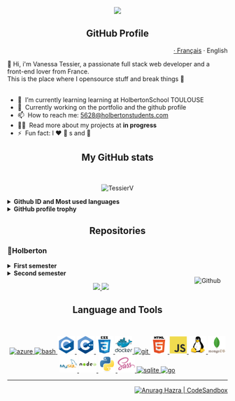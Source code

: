 <p align="center">
    <picture>
        <source srcset="https://user-images.githubusercontent.com/113889290/210458550-43afbd29-22c1-4139-85b2-262a669273f9.png#gh-dark-mode-only" width=60%  media="(prefers-color-scheme: dark)">
        <img src="https://user-images.githubusercontent.com/113889290/210438807-e1ce49f2-87a7-4b98-9cbd-2a9ebe35750d.png#gh-light-mode-only" width="60%">
    </picture>
</p>

<h2 align="center">GitHub Profile </h2>          
<p align="right">
    <a href="/README_fr.md">· Français</a> 
    · English
</p>
 
🔲 Hi, i'm Vanessa Tessier, a passionate full stack web developer and a front-end lover from France.<br>
 This is the place where I opensource stuff and break things 🤣  
   <br/>

- 🌱 &nbsp;I’m currently learning learning at HolbertonSchool TOULOUSE
- 💬 &nbsp;Currently working on the portfolio and the github profile
- 📫 &nbsp;How to reach me: 5628@holbertonstudents.com
- 👨‍💻 &nbsp;Read more about my projects at __in progress__ 
- ⚡ &nbsp;Fun fact: I ❤️ :otter: s and 🍩

<h2 align="center"> My GitHub stats </h2>
<br>
<p align="center">
    <picture>
        <source srcset="https://github-readme-streak-stats.herokuapp.com?user=TessierV&theme=material-palenight&hide_border=true&date_format=M%20j%5B%2C%20Y%5D&ring=AAEEA1&stroke=E9EFEB&background=00000000&fire=AAEEA1&sideNums=CAA4FF&currStreakLabel=E9EFEB&dates=A8C4B1&sideLabels=E9EFEB&currStreakNum=8160B1#gh-dark-mode-only" media="(prefers-color-scheme: dark)">
        <img src="https://github-readme-streak-stats.herokuapp.com?user=TessierV&theme=material-palenight&hide_border=true&date_format=M%20j%5B%2C%20Y%5D&ring=B586F8&stroke=A8C4B1&background=00000000&fire=CAA4FF&currStreakNum=50355D&sideNums=50355D&currStreakLabel=A7C4B0&dates=4A6553#gh-light-mode-only"  alt="TessierV" /> 
    </picture>
</p>
 
<details>
    <summary>
        <b>Github ID and Most used languages</b>
    </summary>
    <br/>
    <p align="center">
    <picture>
        <source srcset="https://github-readme-stats.vercel.app/api?username=TessierV&show_icons=true&count_private=true&theme=material-palenight&hide_title=true&hide_border=true&hide=issues&bg_color=00000000&ring_color=AAEEA1&text_color=E9EFEB&icon_color=CAA4FF&text_bold=false" media="(prefers-color-scheme: dark)">
        <img src="https://github-readme-stats.vercel.app/api?username=TessierV&show_icons=true&count_private=true&theme=material-palenight&hide_title=true&hide_border=true&hide=issues&bg_color=00000000&ring_color=B586F8&text_color=4A6553&icon_color=714B83&text_bold=false"  alt="TessierV" />
    </picture>  
    <picture width="50%">
        <img src="https://github-readme-stats.vercel.app/api/top-langs/?username=TessierV&layout=compact&hide_border=true&theme=darcula&hide_title=true&bg_color=00000000&langs_count=6&ring_color=94FF94" alt="TessierV" />
    </picture> 
    </p>  
</details>
<details>
    <summary>
        <b>GitHub profile trophy</b>
    </summary>
<p align="center">
    <br/>
    <img src="https://github-profile-trophy.vercel.app/?username=TessierV&theme=nord&margin-w=15&column=4&no-bg=true&no-frame=true">
</p>
</details>

<h2 align="center">Repositories</h2>

<h3>🔲Holberton</h3>

<details>
    <summary>
        <b>First semester </b>
    </summary>
    <br/>

| N°             | Directory            | Name                         | Description           |
| ---------------- | --------------|---------------|------------------------------------------ |
| 01/33 | sandbox |Shell,navigation | learning how to move in terminal - sandbox | bash
| 02/33 | sandbox |Emacs | learning how to use emacs - sandbox | bash
| 03/33 | sandbox |Vi | learning how to use vi - sandbox | bash
| 04/33 | [holbertonschool-zero_day](https://github.com/TessierV/holbertonschool-zero_day) |[Git](https://github.com/TessierV/holbertonschool-zero_day) | learning how to use git | bash
| 05/33 | [holbertonschool-shell](https://github.com/TessierV/holbertonschool-shell) |[Shell, basics](https://github.com/TessierV/holbertonschool-shell/tree/main/basics) | some script for the docker | bash
| 06/33 | [holbertonschool-shell](https://github.com/TessierV/holbertonschool-shell) |[Shell, permissions](https://github.com/TessierV/holbertonschool-shell/tree/main/permissions) | some script for the docker | bash
| 07/33 |[holbertonschool-shell](https://github.com/TessierV/holbertonschool-shell) | [Shell, I/O Redirections and filters](https://github.com/TessierV/holbertonschool-shell/tree/main/io_redirections_and_filters) | how to work with redirection and filters | bash
| 08/33 | [holbertonschool-shell](https://github.com/TessierV/holbertonschool-shell) |[Shell, init files, variables and expansions](https://github.com/TessierV/holbertonschool-shell/tree/main/init_files_variables_and_expansions) | script with environment variable | bash 
| 09/33 | [holbertonschool-low_level_programming](https://github.com/TessierV/holbertonschool-low_level_programming) | [C-Hello, World](https://github.com/TessierV/holbertonschool-low_level_programming/tree/main/hello_world) | first step with C |
| 10/33 | [holbertonschool-low_level_programming](https://github.com/TessierV/holbertonschool-low_level_programming) | [C - Variables, if, else, while](https://github.com/TessierV/holbertonschool-low_level_programming/tree/main/variables_if_else_while) | variable/if/else/while/...|
| 11/33 | [holbertonschool-low_level_programming](https://github.com/TessierV/holbertonschool-low_level_programming) | [C - Functions, nested loops](https://github.com/TessierV/holbertonschool-low_level_programming/tree/main/functions_nested_loops) | variable/loop/... |
| 12/33 | [holbertonschool-low_level_programming](https://github.com/TessierV/holbertonschool-low_level_programming) | [C - Makefiles](https://github.com/TessierV/holbertonschool-low_level_programming/tree/main/makefiles) | learn how to work with Makefiles |
| 13/33 | [holbertonschool-low_level_programming](https://github.com/TessierV/holbertonschool-low_level_programming) | [C - More functions, more nested loops](https://github.com/TessierV/holbertonschool-low_level_programming/tree/main/more_functions_nested_loops) | learn how to use nested loops |
| 14/33 | [holbertonschool-low_level_programming](https://github.com/TessierV/holbertonschool-low_level_programming) | [C - Pointers, arrays and strings](https://github.com/TessierV/holbertonschool-low_level_programming/tree/main/pointers_arrays_strings) | learn how to use array, pointers |
| 15/33 | [holbertonschool-low_level_programming](https://github.com/TessierV/holbertonschool-low_level_programming) | [C - More pointers, arrays and strings](https://github.com/TessierV/holbertonschool-low_level_programming/tree/main/pointers_arrays_strings) | more array, pointers |
| 16/33 | [holbertonschool-low_level_programming](https://github.com/TessierV/holbertonschool-low_level_programming) | [C - Even more pointers, arrays and strings](https://github.com/TessierV/holbertonschool-low_level_programming/tree/main/pointers_arrays_strings) | Even more array, pointers |
| 17/33 | [holbertonschool-low_level_programming](https://github.com/TessierV/holbertonschool-low_level_programming) | [C - Recursion](https://github.com/TessierV/holbertonschool-low_level_programming/tree/main/recursion) | Learn the Recursion concept |
| 18/33 | [holbertonschool-low_level_programming](https://github.com/TessierV/holbertonschool-low_level_programming) | [C - Static libraries](https://github.com/TessierV/holbertonschool-low_level_programming/tree/main/static_libraries) | Learn the Static libraries concept |
| 19/33 | [holbertonschool-low_level_programming](https://github.com/TessierV/holbertonschool-low_level_programming) | [C - argc, argv](https://github.com/TessierV/holbertonschool-low_level_programming/tree/main/argc_argv) | Learn the Static argc_argv concept |
| 20/33 | [holbertonschool-low_level_programming](https://github.com/TessierV/holbertonschool-low_level_programming) | [C - malloc, free](https://github.com/TessierV/holbertonschool-low_level_programming/tree/main/malloc_free) | Learn the malloc free concept |
| 21/33 | [holbertonschool-low_level_programming](https://github.com/TessierV/holbertonschool-low_level_programming) | [C - More malloc, free](https://github.com/TessierV/holbertonschool-low_level_programming/tree/main/more_malloc_free) | Learn more malloc free concept |
| 22/33 | [holbertonschool-low_level_programming](https://github.com/TessierV/holbertonschool-low_level_programming) | [C - Preprocessor](https://github.com/TessierV/holbertonschool-low_level_programming/tree/main/preprocessor) | Learn about preprocessor concept |
| 23/33 | [holbertonschool-low_level_programming](https://github.com/TessierV/holbertonschool-low_level_programming) | [C - Structures, typedef](https://github.com/TessierV/holbertonschool-low_level_programming/tree/main/structures_typedef) | Learn about structures typedef concept |
| 24/33 | [holbertonschool-low_level_programming](https://github.com/TessierV/holbertonschool-low_level_programming) | [C - Function pointers](https://github.com/TessierV/holbertonschool-low_level_programming/tree/main/function_pointers) | Learn about function pointers concept |
| 25/33 | [holbertonschool-low_level_programming](https://github.com/TessierV/holbertonschool-low_level_programming) | [C - Variadic functions](https://github.com/TessierV/holbertonschool-low_level_programming/tree/main/variadic_functions) | Learn about variadic function concept |
| 26/33 | [holbertonschool-printf](https://github.com/TessierV/holbertonschool-printf) | [C - printf](https://github.com/TessierV/holbertonschool-printf) | create own printf - :busts_in_silhouette: |
| 27/33 | [holbertonschool-low_level_programming](https://github.com/TessierV/holbertonschool-low_level_programming) | [C - Singly linked lists](https://github.com/TessierV/holbertonschool-low_level_programming/tree/main/singly_linked_lists) | Learn about singly linked lists concept |
| 28/33 | [holbertonschool-low_level_programming](https://github.com/TessierV/holbertonschool-low_level_programming) | [C - More singly linked lists](https://github.com/TessierV/holbertonschool-low_level_programming/tree/main/more_singly_linked_lists) | Learn about more singly linked lists concept |
| 29/33 | [holbertonschool-low_level_programming](https://github.com/TessierV/holbertonschool-low_level_programming) | [C - Bit manipulation](https://github.com/TessierV/holbertonschool-low_level_programming/tree/main/bit_manipulation) | Learn about bit manipulation concept |
| 30/33 | [holbertonschool-low_level_programming](https://github.com/TessierV/holbertonschool-low_level_programming) | [C - File I/O](https://github.com/TessierV/holbertonschool-low_level_programming/tree/main/file_io) | Learn about file io concept |
| 31/33 | [holbertonschool-low_level_programming](https://github.com/TessierV/holbertonschool-low_level_programming) | [C - Doubly linked lists](https://github.com/TessierV/holbertonschool-low_level_programming/tree/main/doubly_linked_lists) | Learn about doubly linked lists concept |
| 32/33 | [holbertonschool-low_level_programming](https://github.com/TessierV/holbertonschool-low_level_programming) | [C - Hash tables](https://github.com/TessierV/holbertonschool-low_level_programming/tree/main/hash_tables) | Learn about doubly hash tables concept |
| 33/33 | [holbertonschool-simple_shell](https://github.com/TessierV/holbertonschool-simple_shell) | [C - Simple Shell](https://github.com/TessierV/holbertonschool-simple_shell) | create own simple shell - :busts_in_silhouette:|

</details>
<details>
    <summary>
        <b>Second semester </b>
    </summary><br/>
    
| N°             | Directory            | Name                         | Description           |
| ---------------- | --------------|---------------|------------------------------------------ |
| 01/25 | [holbertonschool-monty](https://github.com/TessierV/holbertonschool-monty) | [C - Stacks, Queues - LIFO, FIFO](https://github.com/TessierV/holbertonschool-monty) | Learn about Stacks, Queues - LIFO, FIFO concept |
| 02/25 | [holbertonschool-sorting_algorithms](https://github.com/TessierV/holbertonschool-sorting_algorithms) | [C - Sorting algorithms & Big O](https://github.com/TessierV/holbertonschool-sorting_algorithms) | Learn about sorting algorithms & Big O |
| 03/25 | [holbertonschool-sorting_algorithms](https://github.com/TessierV/holbertonschool-low_level_programming/) | [C - Search Algorithms](https://github.com/TessierV/holbertonschool-low_level_programming/tree/main/search_algorithms) | Learn about search algorithms |
</details>

<img width="15%" align="right" alt="Github" src="https://user-images.githubusercontent.com/113889290/210554179-2f5c8527-1652-4b6e-9c79-7bb03fd4137d.png" />
<p align="center">
    <a href="https://github.com/TessierV/holbertonschool-sorting_algorithms">
        <picture>
            <source srcset="https://github-readme-stats.vercel.app/api/pin/?username=TessierV&repo=holbertonschool-sorting_algorithms&theme=dark&border_color=50365D&title_color=E9EFEB&text_color=E9EFEB&bg_color=8160B1&ring_color=94FF94&hide=issues&custom_title=TessierV&icon_color=AAEEA1&text_bold=false"  media="(prefers-color-scheme: dark)">
            <img src="https://github-readme-stats.vercel.app/api/pin/?username=TessierV&repo=holbertonschool-sorting_algorithms&theme=default&bg_color=30,FFF,E9EFEB&border_color=A8C4B1&title_color=2B2B2B&text_color=2B2B2B&ring_color=8B3DA9&hide=issues&custom_title=TessierV&icon_color=714B83&text_bold=false" />
        </picture>
    </a>
    <a href="https://github.com/TessierV/holbertonschool-sorting_algorithms">
        <picture>
                <source srcset="https://github-readme-stats.vercel.app/api/pin/?username=TessierV&repo=holbertonschool-sorting_algorithms&theme=dark&border_color=50365D&title_color=E9EFEB&text_color=E9EFEB&bg_color=8160B1&ring_color=94FF94&hide=issues&custom_title=TessierV&icon_color=AAEEA1&text_bold=false"  media="(prefers-color-scheme: dark)">
                <img src="https://github-readme-stats.vercel.app/api/pin/?username=TessierV&repo=holbertonschool-sorting_algorithms&theme=default&bg_color=30,FFF,E9EFEB&border_color=A8C4B1&title_color=2B2B2B&text_color=2B2B2B&ring_color=8B3DA9&hide=issues&custom_title=TessierV&icon_color=714B83&text_bold=false" />
        </picture>
    </a>
</p>

<h2></h2>
<h2 align="center">Language and Tools</h2>
<br/>
<p align="center"> <a href="https://azure.microsoft.com/en-in/" target="_blank"> <img src="https://www.vectorlogo.zone/logos/microsoft_azure/microsoft_azure-icon.svg" alt="azure" width="40" height="40"/> </a> <a href="https://www.gnu.org/software/bash/" target="_blank"> <img src="https://www.vectorlogo.zone/logos/gnu_bash/gnu_bash-icon.svg" alt="bash" width="40" height="40"/> </a> <a href="https://www.cprogramming.com/" target="_blank"> <img src="https://raw.githubusercontent.com/devicons/devicon/master/icons/c/c-original.svg" alt="c" width="40" height="40"/> </a> <a href="https://www.w3schools.com/cpp/" target="_blank"> <img src="https://raw.githubusercontent.com/devicons/devicon/master/icons/cplusplus/cplusplus-original.svg" alt="cplusplus" width="40" height="40"/> </a> <a href="https://www.w3schools.com/css/" target="_blank"> <img src="https://raw.githubusercontent.com/devicons/devicon/master/icons/css3/css3-original-wordmark.svg" alt="css3" width="40" height="40"/> </a> <a href="https://www.docker.com/" target="_blank"> <img src="https://raw.githubusercontent.com/devicons/devicon/master/icons/docker/docker-original-wordmark.svg" alt="docker" width="40" height="40"/> </a> <a href="https://git-scm.com/" target="_blank"> <img src="https://www.vectorlogo.zone/logos/git-scm/git-scm-icon.svg" alt="git" width="40" height="40"/> </a> <a href="https://www.w3.org/html/" target="_blank"> <img src="https://raw.githubusercontent.com/devicons/devicon/master/icons/html5/html5-original-wordmark.svg" alt="html5" width="40" height="40"/> </a> <a href="https://developer.mozilla.org/en-US/docs/Web/JavaScript" target="_blank"> <img src="https://raw.githubusercontent.com/devicons/devicon/master/icons/javascript/javascript-original.svg" alt="javascript" width="40" height="40"/> </a> <a href="https://www.linux.org/" target="_blank"> <img src="https://raw.githubusercontent.com/devicons/devicon/master/icons/linux/linux-original.svg" alt="linux" width="40" height="40"/> </a> <a href="https://www.mongodb.com/" target="_blank"> <img src="https://raw.githubusercontent.com/devicons/devicon/master/icons/mongodb/mongodb-original-wordmark.svg" alt="mongodb" width="40" height="40"/> </a> <a href="https://www.mysql.com/" target="_blank"> <img src="https://raw.githubusercontent.com/devicons/devicon/master/icons/mysql/mysql-original-wordmark.svg" alt="mysql" width="40" height="40"/> </a>  <a href="https://nodejs.org" target="_blank"> <img src="https://raw.githubusercontent.com/devicons/devicon/master/icons/nodejs/nodejs-original-wordmark.svg" alt="nodejs" height="40" height="40"/> </a> <a href="https://www.python.org" target="_blank"> <img src="https://raw.githubusercontent.com/devicons/devicon/master/icons/python/python-original.svg" alt="python" width="40" height="40"/> </a> <a href="https://sass-lang.com" target="_blank"> <img src="https://raw.githubusercontent.com/devicons/devicon/master/icons/sass/sass-original.svg" alt="sass" width="40" height="40"/> </a> <a href="https://www.sqlite.org/" target="_blank"> <img src="https://www.vectorlogo.zone/logos/sqlite/sqlite-icon.svg" alt="sqlite" width="40" height="40"/> </a> <a href="https://go.dev/" target="_blank"> <img src="https://user-images.githubusercontent.com/113889290/210449729-ab86dd2e-5b2b-4f08-8490-c3f5d6b294b3.png" alt="go" height="30"/> </a> 
</p>
<hr>
<p align="right">
    <a href="https://www.linkedin.com/in/vanessa-tessier-601794252/">
        <img alt="Anurag Hazra | CodeSandbox" height="20px" src="https://img.shields.io/badge/LinkedIn-4A6552?style=for-the-badge&logo=linkedin&logoColor=white" />
    </a>
</p>
